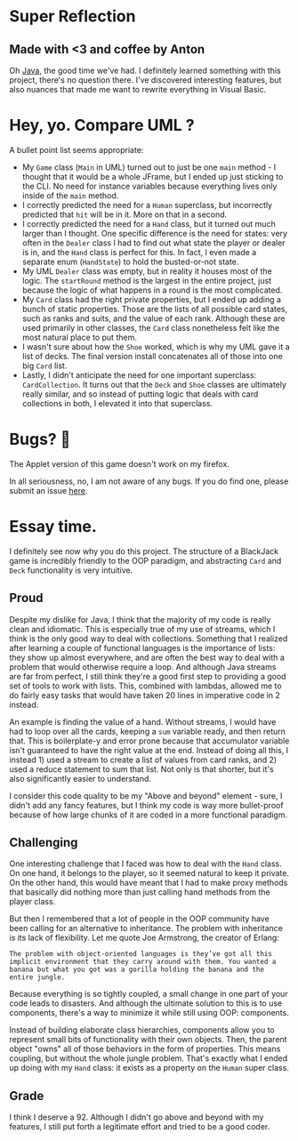 # Super Reflection
## Made with <3 and coffee by Anton

Oh [Java](https://www.xkcd.com/801/), the good time we've had. I definitely learned something with this project, there's no question there. I've discovered interesting features, but also nuances that made me want to rewrite everything in Visual Basic.

# Hey, yo. Compare UML ?
A bullet point list seems appropriate:
* My `Game` class (`Main` in UML) turned out to just be one `main` method - I thought that it would be a whole JFrame, but I ended up just sticking to the CLI. No need for instance variables because everything lives only inside of the `main` method.
* I correctly predicted the need for a `Human` superclass, but incorrectly predicted that `hit` will be in it. More on that in a second.
* I correctly predicted the need for a `Hand` class, but it turned out much larger than I thought. One specific difference is the need for states: very often in the `Dealer` class I had to find out what state the player or dealer is in, and the `Hand` class is perfect for this. In fact, I even made a separate enum (`HandState`) to hold the busted-or-not state.
* My UML `Dealer` class was empty, but in reality it houses most of the logic. The `startRound` method is the largest in the entire project, just because the logic of what happens in a round is the most complicated.
* My `Card` class had the right private properties, but I ended up adding a bunch of static properties. Those are the lists of all possible card states, such as ranks and suits, and the value of each rank. Although these are used primarily in other classes, the `Card` class nonetheless felt like the most natural place to put them.
* I wasn't sure about how the `Shoe` worked, which is why my UML gave it a list of decks. The final version install concatenates all of those into one big `Card` list.
* Lastly, I didn't anticipate the need for one important superclass: `CardCollection`. It turns out that the `Deck` and `Shoe` classes are ultimately really similar, and so instead of putting logic that deals with card collections in both, I elevated it into that superclass.


# Bugs? 🐛
The Applet version of this game doesn't work on my firefox.

In all seriousness, no, I am not aware of any bugs. If you do find one, please submit an issue [here](https://github.com/outkine/cps/issues/new).

# Essay time.

I definitely see now why you do this project. The structure of a BlackJack game is incredibly friendly to the OOP paradigm, and abstracting `Card` and `Deck` functionality is very intuitive.

## Proud
Despite my dislike for Java, I think that the majority of my code is really clean and idiomatic. This is especially true of my use of streams, which I think is the only good way to deal with collections. Something that I realized after learning a couple of functional languages is the importance of lists: they show up almost everywhere, and are often the best way to deal with a problem that would otherwise require a loop. And although Java streams are far from perfect, I still think they're a good first step to providing a good set of tools to work with lists. This, combined with lambdas, allowed me to do fairly easy tasks that would have taken 20 lines in imperative code in 2 instead.

An example is finding the value of a hand. Without streams, I would have had to loop over all the cards, keeping a `sum` variable ready, and then return that. This is boilerplate-y and error prone because that accumulator variable isn't guaranteed to have the right value at the end. Instead of doing all this, I instead 1) used a stream to create a list of values from card ranks, and 2) used a reduce statement to sum that list. Not only is that shorter, but it's also significantly easier to understand.

I consider this code quality to be my "Above and beyond" element - sure, I didn't add any fancy features, but I think my code is way more bullet-proof because of how large chunks of it are coded in a more functional paradigm.

## Challenging
One interesting challenge that I faced was how to deal with the `Hand` class. On one hand, it belongs to the player, so it seemed natural to keep it private. On the other hand, this would have meant that I had to make proxy methods that basically did nothing more than just calling hand methods from the player class.

But then I remembered that a lot of people in the OOP community have been calling for an alternative to inheritance. The problem with inheritance is its lack of flexibility. Let me quote Joe Armstrong, the creator of Erlang:
```
The problem with object-oriented languages is they’ve got all this implicit environment that they carry around with them. You wanted a banana but what you got was a gorilla holding the banana and the entire jungle.
```
Because everything is so tightly coupled, a small change in one part of your code leads to disasters. And although the ultimate solution to this is to use components, there's a way to minimize it while still using OOP: components.

Instead of building elaborate class hierarchies, components allow you to represent small bits of functionality with their own objects. Then, the parent object "owns" all of those behaviors in the form of properties. This means coupling, but without the whole jungle problem. That's exactly what I ended up doing with my `Hand` class: it exists as a property on the `Human` super class.

## Grade
I think I deserve a 92. Although I didn't go above and beyond with my features, I still put forth a legitimate effort and tried to be a good coder.
